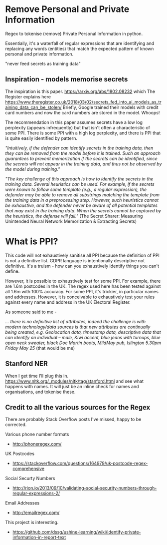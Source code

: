 # Remove Personal and Private Information

Regex to tokenise (remove) Private Personal Information in python. 

Essentially, it's a waterfall of regular expressions that are identifying and replacing any words (entities) that match the expected pattern of known personal and private information.

"never feed secrets as training data"

## Inspiration - models memorise secrets 

The inspiration is this paper. https://arxiv.org/abs/1802.08232  which The Register explains here https://www.theregister.co.uk/2018/03/02/secrets_fed_into_ai_models_as_training_data_can_be_stolen/ Briefly, Google trained their models with credit card numbers and now the card numbers are stored in the model. Whoops!

The recommendation in this paper assumes secrets have a low log perplexity (appears infrequently) but that isn't often a characteristic of some PPI.  There is some PPI with a high log perplexity, and there is PPI that is quite easily identified by pattern.  

*"Intuitively, if the defender can identify secrets in the training data, then they can be removed from the model before it is trained. Such an approach guarantees to prevent memorization if the secrets can be identified, since the secrets will not appear in the training data, and thus not be observed by the model during training."*

*"The key challenge of this approach is how to identify the secrets in the training data. Several heuristics can be used. For example, if the secrets were known to follow some template (e.g., a regular expression), the defender may be able to remove all substrings matching the template from the training data in a preprocessing step. However, such heuristics cannot be exhaustive, and the defender never be aware of all potential templates that may exist in the training data. When the secrets cannot be captured by the heuristics, the defense will fail."* (The Secret Sharer: Measuring Unintended Neural Network Memorization & Extracting Secrets)

# What is PPI?

This code will not exhaustively sanitise all PPI because the definition of PPI is not a definitive list. GDPR language is intentionally descriptive not definitive. It's a truism - how can you exhaustively identify things you can't define.

However, it is possible to exhaustively test for some PPI. For example, there are 1.6m postcodes in the UK. The regex used here has been tested against all 1.6m with 100% accuracy. For some PPI, it's trickier, in particular names and addresses. However, it is conceivable to exhaustively test your rules against every name and address in the UK Electoral Register.

As someone said to me -

*... there is no definitive list of attributes, indeed the challenge is with modern technology/data sources is that new attributes are continually being created, e.g. Geolocation data, timestamp data, descriptive data that can identify an individual – male, Kiwi accent, blue jeans with turnups, blue open neck sweater, black Doc Martin boots, MildMay pub, Islington 5.30pm Friday May 25* (that would be me)

## Stanford NER 
When I get time I'll plug this in. https://www.nltk.org/_modules/nltk/tag/stanford.html and see what happens with names. It will just be an inline check for names and organisations, and tokenise these.

## Credit to all the various sources for the Regex

There are probably Stack Overflow posts I've missed, happy to be corrected.

Various phone number formats
* http://phoneregex.com/

UK Postcodes
* https://stackoverflow.com/questions/164979/uk-postcode-regex-comprehensive

Social Securty Numbers
* http://rion.io/2013/09/10/validating-social-security-numbers-through-regular-expressions-2/

Email Addresses
* http://emailregex.com/

This project is interesting.
* https://github.com/dssg/ushine-learning/wiki/Identify-private-information-in-report-text

